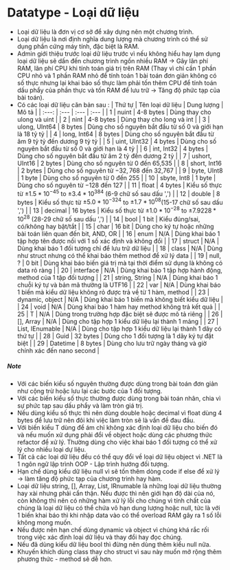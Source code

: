 # Datatype - Loại dữ liệu
- Loại dữ liệu là đơn vị cơ sở để xây dựng nên một chương trình.
- Loại dữ liệu là nơi định nghĩa dung lượng mà chương trình có thể sử dụng phần cứng máy tính, đặc biệt là RAM.
- Admin giới thiệu trước loại dữ liệu trước vì nếu không hiểu hay lạm dụng loại dữ liệu sẽ dấn đến chương trình ngốn nhiều RAM -> Gây lãn phí RAM, lãn phí CPU khi tính toán giá trị trên RAM (Thay vì chỉ cần 1 phần CPU nhỏ và 1 phần RAM nhỏ để tính toán 1 bài toán đơn giản không có số thực nhưng lại khai báo số thực làm phải tốn thêm CPU để tính toán dấu phẩy của phần thực và tốn RAM để lưu trữ -> Tăng độ phức tạp của bài toán).
- Có các loại dữ liệu căn bản sau :
| Thứ tự | Tên loại dữ liệu | Dung lượng | Mô tả                                                                                   |
| :---:  | :---             | :---       | :---                                                                                    |
| 1      | nuint            | 4-8 bytes  | Dùng thay cho ulong và uint                                                             |
| 2      | nint             | 4-8 bytes  | Dùng thay cho long và int                                                               |
| 3      | ulong, UInt64    | 8 bytes    | Dùng cho số nguyên bắt đầu từ số 0 và giới hạn là 18 tỷ tỷ                              |
| 4      | long, Int64      | 8 bytes    | Dùng cho số nguyên bắt đầu từ âm 9 tỷ tỷ đến dương 9 tỷ tỷ                              |
| 5      | uint, UInt32     | 4 bytes    | Dùng cho số nguyên bắt đầu từ số 0 và giới hạn là 4 tỷ                                  |
| 6      | int, Int32       | 4 bytes    | Dùng cho số nguyên bắt đầu từ âm 2 tỷ đến dương 2 tỷ                                    |
| 7      | ushort, UInt16   | 2 bytes    | Dùng cho số nguyên từ 0 đến 65,535                                                      |
| 8      | short, Int16     | 2 bytes    | Dùng cho số nguyên từ $-32,768$ đến 32,767                                              |
| 9      | byte, UInt8      | 1 byte     | Dùng cho số nguyên từ 0 đến 255                                                         |
| 10     | sbyte, Int8      | 1 byte     | Dùng cho số nguyên từ $-128$ đến 127                                                    |
| 11     | float            | 4 bytes    | Kiểu số thực từ $±1.5 * 10^{-45}$ to $±3.4 * 10^{384}$ (6-9 chữ số sau dấu ',')         |
| 12     | double           | 8 bytes    | Kiểu số thực từ $±5.0 * 10^{-324}$ to $±1.7 * 10^{08}$(15-17 chữ số sau dấu ',')        |
| 13     | decimal          | 16 bytes   | Kiểu số thực từ $±1.0 * 10^{-28}$ to $±7.9228 * 10^{28}$ (28-29 chữ số sau dấu ',')     |
| 14     | bool             | 1 bit      | Kiểu đúng/sai, có/không hay bật/tắt                                                     |
| 15     | char             | 16 bit     | Dùng cho ký tự hoặc những bài toán liên quan đến bit, AND, OR                           |
| 16     | enum             | N/A        | Dùng khai báo 1 tập hợp tên được nối với 1 số xác định và không đổi                     |
| 17     | struct           | N/A        | Dùng khai báo 1 đối tượng chỉ để lưu trữ dữ liệu                                        |
| 18     | class            | N/A        | Dùng như struct nhưng có thể khai báo thêm method để xử lý data                         |
| 19     | null, ?          | 0 bit      | Dùng khai báo biến giá trị mà tại thời điểm sử dụng là không có data rỏ ràng            |
| 20     | interface        | N/A        | Dùng khai báo 1 tập hợp hành động, method của 1 tập đối tượng                           |
| 21     | string, String   | N/A        | Dùng khai báo 1 chuỗi ký tự và bản mã thường là UTF16                                   |
| 22     | var              | N/A        | Dùng khai báo 1 biến mà kiểu dữ liệu không rỏ được trả về từ 1 hàm, method              |
| 23     | dynamic, object  | N/A        | Dủng khai báo 1 biến mà không biết kiểu dữ liệu                                         |
| 24     | void             | N/A        | Dùng khai báo 1 hàm hay method không trả kết quả                                        |
| 25     | T                | N/A        | Dùng trong trường hợp đặc biệt sẽ được mô tả riêng                                      |
| 26     | \[\], Array      | N/A        | Dùng cho tập hợp 1 kiểu dữ liệu lại thành 1 mảng                                        |
| 27     | List, IEnumable  | N/A        | Dùng cho tập hợp 1 kiểu dữ liệu lại thành 1 dãy có thứ tự                               |
| 28     | Guid             | 32 bytes   | Dùng cho 1 đối tượng là 1 dãy ký tự đặt biệt                                            |
| 29     | Datetime         | 8 bytes    | Dùng cho lưu trữ ngày tháng và giờ chính xác đến nano second                            |

##### Note
- Với các biến kiểu số nguyên thường được dùng trong bài toán đơn giản như cộng trừ hoặc lưu lại các bước của 1 đối tượng.
- Với các biến kiểu số thực thường được dùng trong bài toán nhân, chia vì sự phức tạp sau dấu phẩy và làm tròn giá trị.
- Nếu dùng kiểu số thực thì nên dùng double hoặc decimal vì float dùng 4 bytes để lưu trữ nên đôi khi việc làm tròn sẽ là vấn đề đau đầu.
- Với biến kiểu T dùng để ám chỉ không xác định loại dữ liệu cho biến đó và nếu muốn xử dụng phải đổi về object hoặc dùng các phương thức refactor để xử lý. Thường dùng cho việc khai báo 1 đối tượng có thể xử lý cho nhiều loại dự liệu.
- Tất cả các loại dữ liệu đều có thể quy đổi về loại dữ liệu object vì .NET là 1 ngôn ngữ lập trình OOP - Lập trình hướng đối tượng.
- Hạn chế dùng kiểu dữ liệu null vì sẽ tốn thêm dòng code if else để xử lý -> làm tăng độ phức tạp của chương trình hay hàm.
- Loại dữ liệu string, [], Array, List, IRnumable là những loại dữ liệu thường hay xài nhưng phải cẩn thận. Nếu được thì nên giới hạn độ dài của nó, còn không thì nên có những hàm xử lý lỗi cho chúng vì tính chất của chúng là loại dữ liệu có thể chứa vô hạn dung lượng hoặc null, tức là với 1 biến khai báo thì khi nhập data vào có thể overload RAM gây ra 1 số lỗi không mong muốn.
- Nếu được nên hạn chế dùng dynamic và object vì chúng khá rắc rối trong việc xác định loại dữ liệu và thay đổi hay đọc chúng.
- Nếu đã dùng kiểu dữ liệu bool thì đừng nên dùng thêm kiểu null nữa.
- Khuyến khích dùng class thay cho struct vì sau này muốn mở rộng thêm phương thức - method sẽ dễ hơn.